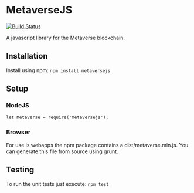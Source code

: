 <p align="center">
  <a href="https://mvs.org/">
    <img src="https://mvs.org/images/metaverselogo.png" alt="">
  </a>
</p>

# MetaverseJS
[![Build Status](https://travis-ci.org/canguruhh/metaversejs.png?branch=master)](https://travis-ci.org/canguruhh/metaversejs)

A javascript library for the Metaverse blockchain.

## Installation
Install using npm:
`
npm install metaversejs
`

## Setup
### NodeJS
`
let Metaverse = require('metaversejs');
`
### Browser
For use is webapps the npm package contains a dist/metaverse.min.js. You can generate this file from source using grunt.

## Testing
To run the unit tests just execute:
`
npm test
`



